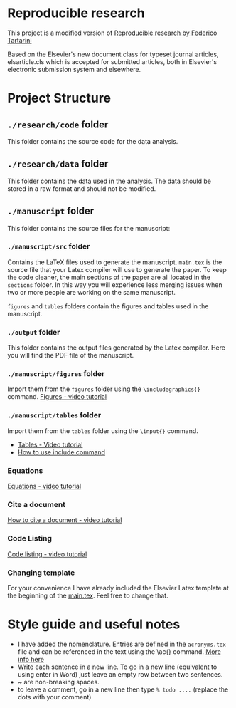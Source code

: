 # Reproducible research 

This project is a modified version of  [Reproducible research by Federico Tartarini](https://github.com/FedericoTartarini/reproducible-research)

Based on the Elsevier's new document class for typeset journal articles,
elsarticle.cls which is accepted for submitted articles, both in
Elsevier's electronic submission system and elsewhere.

# Project Structure

## `./research/code` folder

This folder contains the source code for the data analysis.

## `./research/data` folder

This folder contains the data used in the analysis. 
The data should be stored in a raw format and should not be modified.

## `./manuscript` folder

This folder contains the source files for the manuscript:

### `./manuscript/src` folder

Contains the LaTeX files used to generate the manuscript.
`main.tex` is the source file that your Latex compiler will use to generate the paper.
To keep the code cleaner, the main sections of the paper are all located in the `sections` folder. 
In this way you will experience less merging issues when two or more people are working on the same manuscript.

`figures` and `tables` folders contain the figures and tables used in the manuscript.

### `./output` folder

This folder contains the output files generated by the Latex compiler.
Here you will find the PDF file of the manuscript.

### `./manuscript/figures` folder

Import them from the `figures` folder using the `\includegraphics{}` command. [Figures - video tutorial](https://youtu.be/jg4t0xFDbdk)

### `./manuscript/tables` folder

Import them from the `tables` folder using the `\input{}` command. 
* [Tables - Video tutorial](https://youtu.be/-sRYdfYMuhE)
* [How to use include command](https://youtu.be/V_eCCNlBuMo)

### Equations

[Equations - video tutorial](https://youtu.be/V4htbZeDUMU)

### Cite a document

[How to cite a document - video tutorial](https://youtu.be/cetKX6gWAIo)

### Code Listing

[Code listing - video tutorial](https://youtu.be/ByduYnAu2jM)

### Changing template

For your convenience I have already included the Elsevier Latex template at the beginning of the [main.tex](https://github.com/FedericoTartarini/reproducible-research/blob/master/manuscript/src/main.tex). Feel free to change that.

# Style guide and useful notes

* I have added the nomenclature. Entries are defined in the `acronyms.tex` file and can be referenced in the text using the \ac{} command. [More info here](https://youtu.be/zPrWS5cnDgc)
* Write each sentence in a new line. To go in a new line (equivalent to using enter in Word) just leave an empty row between two sentences.
* ~ are non-breaking spaces.
* to leave a comment, go in a new line then type `% todo ....` (replace the dots with your comment)
